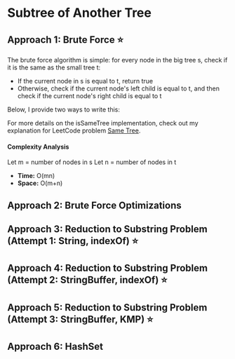# Subtree of Another Tree 

## Approach 1: Brute Force ⭐
The brute force algorithm is simple: for every node in the big tree s, check if it is the same as the small tree t:
- If the current node in s is equal to t, return true
- Otherwise, check if the current node's left child is equal to t, and then check if the current node's right child is equal to t

Below, I provide two ways to write this:



For more details on the isSameTree implementation, check out my explanation for LeetCode problem [Same Tree](../0100_Same-Tree/Explanation.md).

#### Complexity Analysis
Let m = number of nodes in s
Let n = number of nodes in t
- **Time:** O(mn)  
- **Space:** O(m+n)

## Approach 2: Brute Force Optimizations

## Approach 3: Reduction to Substring Problem (Attempt 1: String, indexOf) ⭐

## Approach 4: Reduction to Substring Problem (Attempt 2: StringBuffer, indexOf) ⭐

## Approach 5: Reduction to Substring Problem (Attempt 3: StringBuffer, KMP) ⭐

## Approach 6: HashSet
